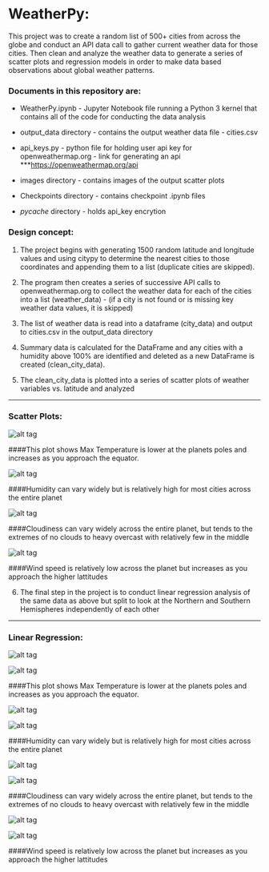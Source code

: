 # WeatherPy: 

This project was to create a random list of 500+ cities from across the globe and conduct an API data call to gather current weather data for those cities. Then clean and analyze the weather data to generate a series of scatter plots and regression models in order to make data based observations about global weather patterns.


### Documents in this repository are:


* WeatherPy.ipynb - Jupyter Notebook file running a Python 3 kernel that contains all of the code for conducting the data analysis 

* output_data directory - contains the output weather data file - cities.csv

* api_keys.py - python file for holding user api key for openweathermap.org - link for generating an api ***https://openweathermap.org/api

* images directory - contains images of the output scatter plots

* Checkpoints directory - contains checkpoint .ipynb files

* _pycache_ directory - holds api_key encrytion



### Design concept:

1) The project begins with generating 1500 random latitude and longitude values and using citypy to determine the nearest cities to those coordinates and appending them to a list (duplicate cities are skipped).

2) The program then creates a series of successive API calls to openweathermap.org to collect the weather data for each of the cities into a list (weather_data) - (if a city is not found or is missing key weather data values, it is skipped)

3) The list of weather data is read into a dataframe (city_data) and output to cities.csv in the output_data directory

4) Summary data is calculated for the DataFrame and any cities with a humidity above 100% are identified and deleted as a new DataFrame is created (clean_city_data).

5) The clean_city_data is plotted into a series of scatter plots of weather variables vs. latitude and analyzed 

***
### Scatter Plots:


![alt tag](https://github.com/robertjbowen/python-api-challenge/blob/main/images/Picture1.png)

####This plot shows Max Temperature is lower at the planets poles and increases as you approach the equator.


![alt tag](https://github.com/robertjbowen/python-api-challenge/blob/main/images/Picture2.png)

####Humidity can vary widely but is relatively high for most cities across the entire planet
 

![alt tag](https://github.com/robertjbowen/python-api-challenge/blob/main/images/Picture3.png)

####Cloudiness can vary widely across the entire planet, but tends to the extremes of no clouds to heavy overcast with relatively few in the middle


![alt tag](https://github.com/robertjbowen/python-api-challenge/blob/main/images/Picture4.png)

####Wind speed is relatively low across the planet but increases as you approach the higher lattitudes


6) The final step in the project is to conduct linear regression analysis of the same data as above but split to look at the Northern and Southern Hemispheres independently of each other

***
### Linear Regression:

![alt tag](https://github.com/robertjbowen/python-api-challenge/blob/main/images/Picture5.png)

![alt tag](https://github.com/robertjbowen/python-api-challenge/blob/main/images/Picture6.png)

####This plot shows Max Temperature is lower at the planets poles and increases as you approach the equator.


![alt tag](https://github.com/robertjbowen/python-api-challenge/blob/main/images/Picture7.png)

![alt tag](https://github.com/robertjbowen/python-api-challenge/blob/main/images/Picture8.png)

####Humidity can vary widely but is relatively high for most cities across the entire planet


![alt tag](https://github.com/robertjbowen/python-api-challenge/blob/main/images/Picture9.png)

![alt tag](https://github.com/robertjbowen/python-api-challenge/blob/main/images/Picture10.png)

####Cloudiness can vary widely across the entire planet, but tends to the extremes of no clouds to heavy overcast with relatively few in the middle



![alt tag](https://github.com/robertjbowen/python-api-challenge/blob/main/images/Picture11.png)

![alt tag](https://github.com/robertjbowen/python-api-challenge/blob/main/images/Picture12.png)

####Wind speed is relatively low across the planet but increases as you approach the higher lattitudes